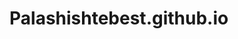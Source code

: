 # Palashishtebest.github.io
<!DOCTYPE html>
<html>
<head>
  <title>Hello World!<title>
</head>
<body>
  <h1>Hello, GitHub Pages!</h1>
  <p>Hi, my name is Palash Vyas. I’m a high school student who loves building cool stuff, whether it’s coding a stopwatch at a hackathon or helping lead my robotics team at competitions. I’m also into debate, teaching, and public service—I’ve coached middle schoolers, taught neurodivergent kids, and interned for a state assemblymember. I like solving problems, learning hands-on, and working with people who want to make things better and. </p>
</body>
</html>